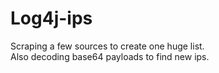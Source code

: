 # Log4j-ips

Scraping a few sources to create one huge list.  
Also decoding base64 payloads to find new ips.